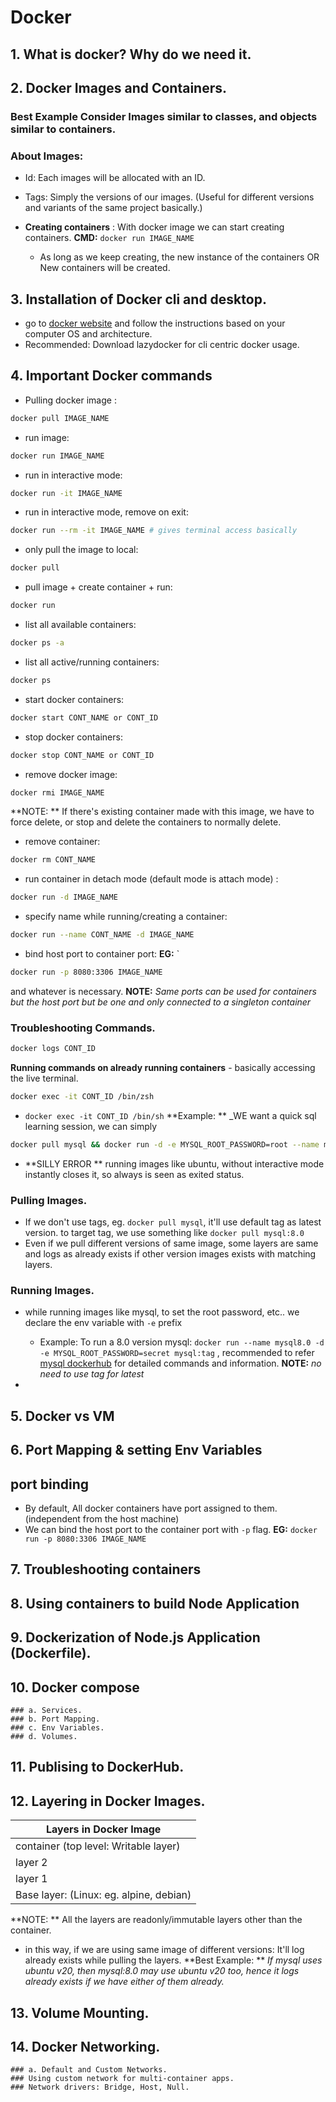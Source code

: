 # Docker

## 1. What is docker? Why do we need it.

## 2. Docker Images and Containers.

### **Best Example** Consider Images similar to classes, and objects similar to containers.

### About Images:

- Id: Each images will be allocated with an ID.
- Tags: Simply the versions of our images. (Useful for different versions and variants of the same project basically.)

- **Creating containers** : With docker image we can start creating containers. **CMD:** `docker run IMAGE_NAME`
  - As long as we keep creating, the new instance of the containers OR New containers will be created.

## 3. Installation of Docker cli and desktop.

- go to [docker website](https://www.docker.com) and follow the instructions based on your computer OS and architecture.
- Recommended: Download lazydocker for cli centric docker usage.

## 4. Important Docker commands

- Pulling docker image :
```bash
docker pull IMAGE_NAME
```
- run image:
```bash
docker run IMAGE_NAME
```
- run in interactive mode:
```bash
docker run -it IMAGE_NAME
```
- run in interactive mode, remove on exit:
```bash
docker run --rm -it IMAGE_NAME # gives terminal access basically
```
- only pull the image to local:
```bash
docker pull
```
- pull image + create container + run:
```bash
docker run
```
- list all available containers:
```bash
docker ps -a
```
- list all active/running containers:
```bash
docker ps
```
- start docker containers:
```bash
docker start CONT_NAME or CONT_ID
```
- stop docker containers:
```bash
docker stop CONT_NAME or CONT_ID
```
- remove docker image:
```bash
docker rmi IMAGE_NAME
```
**NOTE: ** If there's existing container made with this image, we have to force delete, or stop and delete the containers to normally delete.
- remove container:
```bash
docker rm CONT_NAME
```

- run container in detach mode (default mode is attach mode) :
```bash
docker run -d IMAGE_NAME
```
- specify name while running/creating a container:
```bash
docker run --name CONT_NAME -d IMAGE_NAME
```
- bind host port to container port: **EG:** `
```bash
docker run -p 8080:3306 IMAGE_NAME
```
and whatever is necessary. **NOTE:** _Same ports can be used for containers but the host port but be one and only connected to a singleton container_

### Troubleshooting Commands.

```bash
docker logs CONT_ID
```

**Running commands on already running containers** - basically accessing the live terminal.

```bash
docker exec -it CONT_ID /bin/zsh
```
- `docker exec -it CONT_ID /bin/sh`
  **Example: ** \_WE want a quick sql learning session, we can simply

```bash
docker pull mysql && docker run -d -e MYSQL_ROOT_PASSWORD=root --name mysqltest mysql && docker exec -it mysqltest /bin/sh
```

- **SILLY ERROR ** running images like ubuntu, without interactive mode instantly closes it, so always is seen as exited status.

### Pulling Images.

- If we don't use tags, eg. `docker pull mysql`, it'll use default tag as latest version. to target tag, we use something like `docker pull mysql:8.0`
- Even if we pull different versions of same image, some layers are same and logs as already exists if other version images exists with matching layers.

### Running Images.

- while running images like mysql, to set the root password, etc.. we declare the env variable with `-e` prefix

  - Example: To run a 8.0 version mysql: `docker run --name mysql8.0 -d -e MYSQL_ROOT_PASSWORD=secret mysql:tag` , recommended to refer [mysql dockerhub](https://hub.docker.com/_/mysql) for detailed commands and information. **NOTE:** _no need to use tag for latest_

-

## 5. Docker vs VM

## 6. Port Mapping & setting Env Variables

## port binding

- By default, All docker containers have port assigned to them. (independent from the host machine)
- We can bind the host port to the container port with `-p` flag. **EG:** `docker run -p 8080:3306 IMAGE_NAME`

## 7. Troubleshooting containers

## 8. Using containers to build Node Application

## 9. Dockerization of Node.js Application (Dockerfile).

## 10. Docker compose

    ### a. Services.
    ### b. Port Mapping.
    ### c. Env Variables.
    ### d. Volumes.

## 11. Publising to DockerHub.

## 12. Layering in Docker Images.

| Layers in Docker Image                  |
| --------------------------------------- |
| container (top level: Writable layer)   |
| layer 2                                 |
| layer 1                                 |
| Base layer: (Linux: eg. alpine, debian) |

**NOTE: ** All the layers are readonly/immutable layers other than the container.

- in this way, if we are using same image of different versions: It'll log already exists while pulling the layers. **Best Example: ** _If mysql uses ubuntu v20, then mysql:8.0 may use ubuntu v20 too, hence it logs already exists if we have either of them already._

## 13. Volume Mounting.

## 14. Docker Networking.

    ### a. Default and Custom Networks.
    ### Using custom network for multi-container apps.
    ### Network drivers: Bridge, Host, Null.
